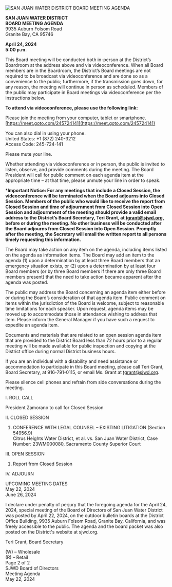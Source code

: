 <!-- Page 1 -->
![SAN JUAN WATER DISTRICT BOARD MEETING AGENDA](https://meet.goto.com/245724141)

**SAN JUAN WATER DISTRICT**  
**BOARD MEETING AGENDA**  
9935 Auburn Folsom Road  
Granite Bay, CA 95746  

**April 24, 2024**  
**5:00 p.m.**

This Board meeting will be conducted both in-person at the District’s Boardroom at the address above and via videoconference. When all Board members are in the Boardroom, the District’s Board meetings are not required to be broadcast via videoconference and are done so as a convenience to the public; furthermore, if the transmission goes down, for any reason, the meeting will continue in person as scheduled. Members of the public may participate in Board meetings via videoconference per the instructions below.

**To attend via videoconference, please use the following link:**

Please join the meeting from your computer, tablet or smartphone.  
[https://meet.goto.com/245724141](https://meet.goto.com/245724141)

You can also dial in using your phone.  
United States: +1 (872) 240-3212  
Access Code: 245-724-141  

Please mute your line.

Whether attending via videoconference or in person, the public is invited to listen, observe, and provide comments during the meeting. The Board President will call for public comment on each agenda item at the appropriate time – at that time, please unmute your line in order to speak.

***Important Notice: For any meetings that include a Closed Session, the videoconference will be terminated when the Board adjourns into Closed Session. Members of the public who would like to receive the report from Closed Session and time of adjournment from Closed Session into Open Session and adjournment of the meeting should provide a valid email address to the District’s Board Secretary, Teri Grant, at tgrant@sjwd.org, before or during the meeting. No other business will be conducted after the Board adjourns from Closed Session into Open Session. Promptly after the meeting, the Secretary will email the written report to all persons timely requesting this information.**

The Board may take action on any item on the agenda, including items listed on the agenda as information items. The Board may add an item to the agenda (1) upon a determination by at least three Board members that an emergency situation exists, or (2) upon a determination by at least four Board members (or by three Board members if there are only three Board members present) that the need to take action became apparent after the agenda was posted.

The public may address the Board concerning an agenda item either before or during the Board’s consideration of that agenda item. Public comment on items within the jurisdiction of the Board is welcome, subject to reasonable time limitations for each speaker. Upon request, agenda items may be moved up to accommodate those in attendance wishing to address that item. Please inform the General Manager if you have such a request to expedite an agenda item.

Documents and materials that are related to an open session agenda item that are provided to the District Board less than 72 hours prior to a regular meeting will be made available for public inspection and copying at the District office during normal District business hours.

If you are an individual with a disability and need assistance or accommodation to participate in this Board meeting, please call Teri Grant, Board Secretary, at 916-791-0115, or email Ms. Grant at tgrant@sjwd.org.

Please silence cell phones and refrain from side conversations during the meeting.

I. ROLL CALL
<!-- Page 2 -->
President Zamorano to call for Closed Session

II. CLOSED SESSION  
1. CONFERENCE WITH LEGAL COUNSEL – EXISTING LITIGATION (Section 54956.9)  
   Citrus Heights Water District, et al. vs. San Juan Water District, Case Number: 23WM000080, Sacramento County Superior Court  

III. OPEN SESSION  
1. Report from Closed Session  

IV. ADJOURN  

UPCOMING MEETING DATES  
May 22, 2024  
June 26, 2024  

I declare under penalty of perjury that the foregoing agenda for the April 24, 2024, special meeting of the Board of Directors of San Juan Water District was posted by April 22, 2024, on the outdoor bulletin boards at the District Office Building, 9935 Auburn Folsom Road, Granite Bay, California, and was freely accessible to the public. The agenda and the board packet was also posted on the District's website at sjwd.org.

Teri Grant, Board Secretary  

(W) – Wholesale  
(R) – Retail  
Page 2 of 2  
SJWD Board of Directors  
Meeting Agenda  
May 22, 2024  
